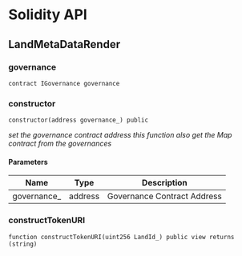 # Solidity API

## LandMetaDataRender

### governance

```solidity
contract IGovernance governance
```

### constructor

```solidity
constructor(address governance_) public
```

_set the governance contract address
this function also get the Map contract from the governances_

#### Parameters

| Name | Type | Description |
| ---- | ---- | ----------- |
| governance_ | address | Governance Contract Address |

### constructTokenURI

```solidity
function constructTokenURI(uint256 LandId_) public view returns (string)
```

